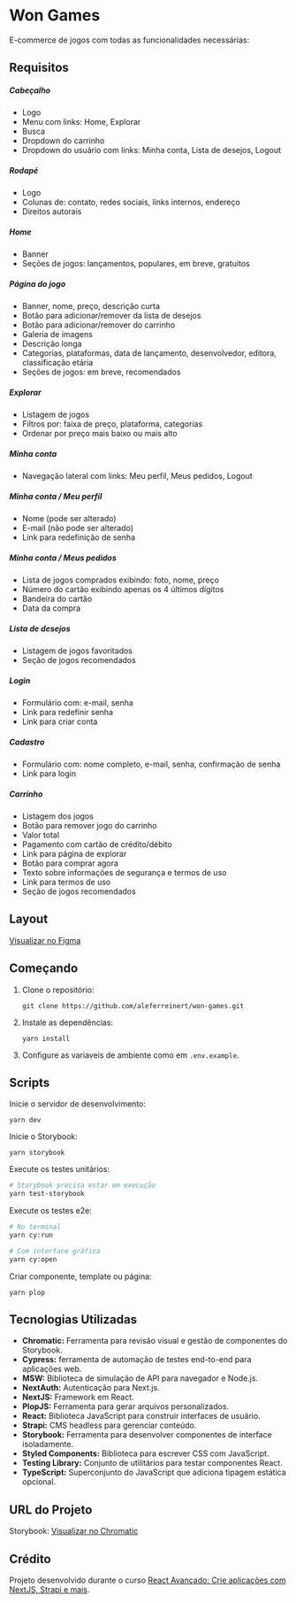 # Won Games

E-commerce de jogos com todas as funcionalidades necessárias:

## Requisitos

##### Cabeçalho

- Logo
- Menu com links: Home, Explorar
- Busca
- Dropdown do carrinho
- Dropdown do usuário com links: Minha conta, Lista de desejos, Logout

##### Rodapé

- Logo
- Colunas de: contato, redes sociais, links internos, endereço
- Direitos autorais

##### Home

- Banner
- Seções de jogos: lançamentos, populares, em breve, gratuitos

##### Página do jogo

- Banner, nome, preço, descrição curta
- Botão para adicionar/remover da lista de desejos
- Botão para adicionar/remover do carrinho
- Galeria de imagens
- Descrição longa
- Categorias, plataformas, data de lançamento, desenvolvedor, editora, classificação etária
- Seções de jogos: em breve, recomendados

##### Explorar

- Listagem de jogos
- Filtros por: faixa de preço, plataforma, categorias
- Ordenar por preço mais baixo ou mais alto

##### Minha conta

- Navegação lateral com links: Meu perfil, Meus pedidos, Logout

##### Minha conta / Meu perfil

- Nome (pode ser alterado)
- E-mail (não pode ser alterado)
- Link para redefinição de senha

##### Minha conta / Meus pedidos

- Lista de jogos comprados exibindo: foto, nome, preço
- Número do cartão exibindo apenas os 4 últimos dígitos
- Bandeira do cartão
- Data da compra

##### Lista de desejos

- Listagem de jogos favoritados
- Seção de jogos recomendados

##### Login

- Formulário com: e-mail, senha
- Link para redefinir senha
- Link para criar conta

##### Cadastro

- Formulário com: nome completo, e-mail, senha, confirmação de senha
- Link para login

##### Carrinho

- Listagem dos jogos
- Botão para remover jogo do carrinho
- Valor total
- Pagamento com cartão de crédito/débito
- Link para página de explorar
- Botão para comprar agora
- Texto sobre informações de segurança e termos de uso
- Link para termos de uso
- Seção de jogos recomendados

## Layout

[Visualizar no Figma](https://www.figma.com/file/xwqB4b2hX8yPmp66vRuHLz/Won-Games---Em-Andamento!!?type=design&node-id=7-49&t=dzqMOk9JEmm2w6Mv-0)

## Começando

1. Clone o repositório:

   ```
   git clone https://github.com/aleferreinert/won-games.git
   ```

2. Instale as dependências:

   ```
   yarn install
   ```

3. Configure as variaveis de ambiente como em `.env.example`.

## Scripts

Inicie o servidor de desenvolvimento:

```
yarn dev
```

Inicie o Storybook:

```
yarn storybook
```

Execute os testes unitários:

```bash
# Storybook precisa estar em execução
yarn test-storybook
```

Execute os testes e2e:

```bash
# No terminal
yarn cy:run

# Com interface gráfica
yarn cy:open
```

Criar componente, template ou página:

```
yarn plop
```

## Tecnologias Utilizadas

- **Chromatic:** Ferramenta para revisão visual e gestão de componentes do Storybook.
- **Cypress:** ferramenta de automação de testes end-to-end para aplicações web.
- **MSW:** Biblioteca de simulação de API para navegador e Node.js.
- **NextAuth:** Autenticação para Next.js.
- **NextJS:** Framework em React.
- **PlopJS:** Ferramenta para gerar arquivos personalizados.
- **React:** Biblioteca JavaScript para construir interfaces de usuário.
- **Strapi:** CMS headless para gerenciar conteúdo.
- **Storybook:** Ferramenta para desenvolver componentes de interface isoladamente.
- **Styled Components:** Biblioteca para escrever CSS com JavaScript.
- **Testing Library:** Conjunto de utilitários para testar componentes React.
- **TypeScript:** Superconjunto do JavaScript que adiciona tipagem estática opcional.

## URL do Projeto

Storybook: [Visualizar no Chromatic](https://main--64ceaf6be6c94aa14b9fe174.chromatic.com)

## Crédito

Projeto desenvolvido durante o curso [React Avançado: Crie aplicações com NextJS, Strapi e mais](https://www.udemy.com/course/react-avancado).
